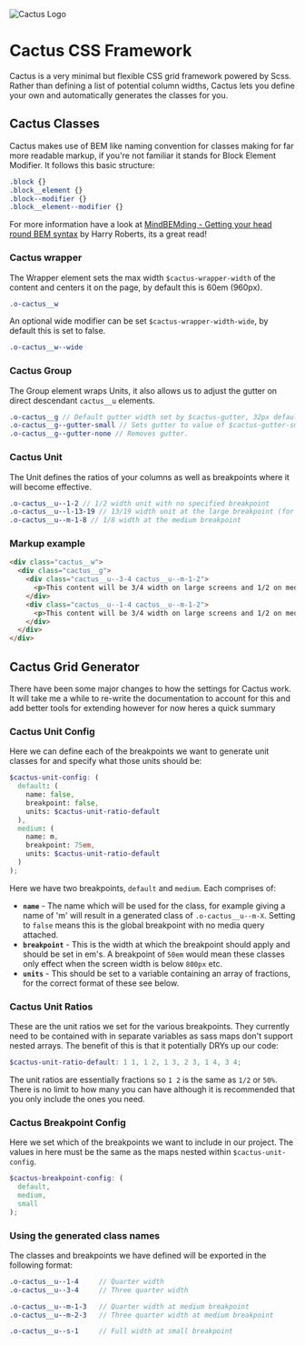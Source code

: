 ![Cactus Logo](http://joedinsdale.co.uk/misc/cactus-logo.png)

# Cactus CSS Framework

Cactus is a very minimal but flexible CSS grid framework powered by Scss. Rather than defining a list of potential column widths, Cactus lets you define your own and automatically generates the classes for you.


## Cactus Classes
Cactus makes use of BEM like naming convention for classes making for far more readable markup, if you're not familiar it stands for Block Element Modifier. It follows this basic structure:

``` scss
.block {}
.block__element {}
.block--modifier {}
.block__element--modifier {}
```

For more information have a look at [MindBEMding - Getting your head round BEM syntax](http://csswizardry.com/2013/01/mindbemding-getting-your-head-round-bem-syntax/) by Harry Roberts, its a great read!

### Cactus wrapper
The Wrapper element sets the max width `$cactus-wrapper-width` of the content and centers it on the page, by default this is 60em (960px).

``` scss
.o-cactus__w
```

An optional wide modifier can be set `$cactus-wrapper-width-wide`, by default this is set to false.

``` scss
.o-cactus__w--wide
```

### Cactus Group
The Group element wraps Units, it also allows us to adjust the gutter on direct descendant `cactus__u` elements.

``` scss
.o-cactus__g // Default gutter width set by $cactus-gutter, 32px default.
.o-cactus__g--gutter-small // Sets gutter to value of $cactus-gutter-small, 8px default.
.o-cactus__g--gutter-none // Removes gutter.
```

### Cactus Unit
The Unit defines the ratios of your columns as well as breakpoints where it will become effective.

``` scss
.o-cactus__u--1-2 // 1/2 width unit with no specified breakpoint
.o-cactus__u--l-13-19 // 13/19 width unit at the large breakpoint (for some insane layouts)
.o-cactus__u--m-1-8 // 1/8 width at the medium breakpoint
```

### Markup example

``` html
<div class="cactus__w">
  <div class="cactus__g">
    <div class="cactus__u--3-4 cactus__u--m-1-2">
      <p>This content will be 3/4 width on large screens and 1/2 on medium screens.</p>
    </div>
    <div class="cactus__u--1-4 cactus__u--m-1-2">
      <p>This content will be 3/4 width on large screens and 1/2 on medium screens.</p>
    </div>
  </div>
</div>
```

## Cactus Grid Generator
There have been some major changes to how the settings for Cactus work. It will take me a while to re-write the documentation to account for this and add better tools for extending however for now heres a quick summary


### Cactus Unit Config
Here we can define each of the breakpoints we want to generate unit classes for and specify what those units should be:

``` scss
$cactus-unit-config: (
  default: (
    name: false,
    breakpoint: false,
    units: $cactus-unit-ratio-default
  ),
  medium: (
    name: m,
    breakpoint: 75em,
    units: $cactus-unit-ratio-default
  )
);
```

Here we have two breakpoints, `default` and `medium`. Each comprises of:

- **`name`** - The name which will be used for the class, for example giving a name of 'm' will result in a generated class of `.o-cactus__u--m-X`. Setting to `false` means this is the global breakpoint with no media query attached.
- **`breakpoint`** - This is the width at which the breakpoint should apply and should be set in em's. A breakpoint of `50em` would mean these classes only effect when the screen width is below `800px` etc.
- **`units`** - This should be set to a variable containing an array of fractions, for the correct format of these see below.

### Cactus Unit Ratios
These are the unit ratios we set for the various breakpoints. They currently need to be contained with in separate variables as sass maps don't support nested arrays. The benefit of this is that it potentially DRYs up our code:

``` scss
$cactus-unit-ratio-default: 1 1, 1 2, 1 3, 2 3, 1 4, 3 4;
```

The unit ratios are essentially fractions so `1 2` is the same as `1/2` or `50%`. There is no limit to how many you can have although it is recommended that you only include the ones you need.

### Cactus Breakpoint Config

Here we set which of the breakpoints we want to include in our project. The values in here must be the same as the maps nested within `$cactus-unit-config`.

``` scss
$cactus-breakpoint-config: (
  default,
  medium,
  small
);
```

### Using the generated class names
The classes and breakpoints we have defined will be exported in the following format:

``` scss
.o-cactus__u--1-4     // Quarter width
.o-cactus__u--3-4     // Three quarter width

.o-cactus__u--m-1-3   // Quarter width at medium breakpoint
.o-cactus__u--m-2-3   // Three quarter width at medium breakpoint

.o-cactus__u--s-1     // Full width at small breakpoint
```